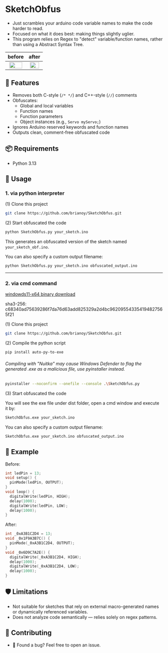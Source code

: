 # SketchObfus
- Just scrambles your arduino code variable names to make the code harder to read.
- Focused on what it does best: making things slightly uglier.
- This program relies on Regex to "detect" variable/function names, rather than using a Abstract Syntax Tree.
  
| before | after |
|:------------:|:-------------:|
| <img src="https://github.com/user-attachments/assets/414e6332-f762-4df6-8566-de5236304770" width = "90%">|<img src="https://github.com/user-attachments/assets/d35a7f1d-9488-4be3-93a8-e6e2f5d5d684" width = "90%">|

## 🔧 Features

- Removes both C-style (`/* */`) and C++-style (`//`) comments
- Obfuscates:
  - Global and local variables
  - Function names
  - Function parameters
  - Object instances (e.g., `Servo myServo;`)
- Ignores Arduino reserved keywords and function names
- Outputs clean, comment-free obfuscated code

## 📦 Requirements

- Python 3.13

## 🚀 Usage

### 1. via python interpreter
(1) Clone this project

```bash
git clone https://github.com/brianoy/SketchObfus.git
```

(2) Start obfuscated the code

```bash
python SketchObfus.py your_sketch.ino
```

This generates an obfuscated version of the sketch named `your_sketch_obf.ino`.

You can also specify a custom output filename:

```bash
python SketchObfus.py your_sketch.ino obfuscated_output.ino
```

---

### 2. via cmd command

[windowds11-x64 binary download](https://github.com/brianoy/SketchObfus/releases/latest)

sha3-256: c68340ad75639286f7da76d63add825329a2d4bc962095543354194827565f21


(1) Clone this project

```bash
git clone https://github.com/brianoy/SketchObfus.git
```

(2) Compile the python script

```bash
pip install auto-py-to-exe
```

###### Compiling with "Nuitka" may cause Windows Defender to flag the generated .exe as a malicious file, use pyinstaller instead.

```bash
pyinstaller --noconfirm --onefile --console .\SketchObfus.py
```
 
(3) Start obfuscated the code
   
You will see the exe file under dist folder, open a cmd window and execute it by:

```bash
SketchObfus.exe your_sketch.ino
```

You can also specify a custom output filename:

```bash
SketchObfus.exe your_sketch.ino obfuscated_output.ino
```

## 📁 Example

Before:
```cpp
int ledPin = 13;
void setup() {
  pinMode(ledPin, OUTPUT);
}
void loop() {
  digitalWrite(ledPin, HIGH);
  delay(1000);
  digitalWrite(ledPin, LOW);
  delay(1000);
}
```

After:
```cpp
int _0xA3B1C2D4 = 13;
void _0x1F9A3B7C() {
  pinMode(_0xA3B1C2D4, OUTPUT);
}
void _0x6D9C7A2E() {
  digitalWrite(_0xA3B1C2D4, HIGH);
  delay(1000);
  digitalWrite(_0xA3B1C2D4, LOW);
  delay(1000);
}
```

## 🛡️ Limitations

- Not suitable for sketches that rely on external macro-generated names or dynamically referenced variables.
- Does not analyze code semantically — relies solely on regex patterns.

## 🤝 Contributing

- 🐛 Found a bug? Feel free to open an issue.
